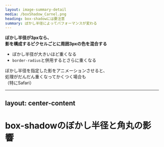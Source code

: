 ```yaml
---
layout: image-summary-detail
media: /boxShadow_Carnel.png
heading: box-shadowには要注意
summary: ぼかし半径によってパフォーマンスが変わる
---
```


**ぼかし半径が3pxなら、<br />影を構成するピクセルごとに周囲3pxの色を混合する**

- ぼかし半径が大きいほど重くなる
- `border-radius`と併用するとさらに重くなる

ぼかし半径を指定した影をアニメーションさせると、<br />処理がだんだん重くなってかくつく場合も<br />（特にSafari）

<!-- 
ペイント処理が必要になるプロパティの中でも、特に重いものが、box-shadowです。

影はぼかし効果を施した線にすぎません。

その線は、無数のピクセルによって構成されています。

影のラインを構成するピクセルごとに、ぼかし半径分だけ周囲のピクセルを調べて、色を混合する処理が発生します。

ぼかし半径が大きければ大きいほど、膨大な数のピクセルを調べることになるので、当然重くなります。

また、border-radiusと併用すると、曲線を滑らかにするためにさらにピクセルを細分化して濃淡をつける処理が発生するため、ますます重くなります。
-->

---
layout: center-content
---

# box-shadowのぼかし半径と角丸の影響

<CompareAnimation :data="[
  { condition: 'box-shadow + border-radius', layout: 0, paint: 5669, composite: 1652 }, 
  { condition: 'box-shadow（ぼかし7px）', layout: 0, paint: 4536, composite: 2102 },
  { condition: 'box-shadow（ぼかし0px）', layout: 0, paint: 4290, composite: 1848 },
  { condition: 'opacity', layout: 0, paint: 148, composite: 640 }
]" />

<!--
box-shadowをアニメーションさせたい時は、あらかじめ擬似要素にbox-shadowを設定しておいて、その擬似要素のopacityをアニメーションさせると良いでしょう。

結局はぼかし処理が重いので、SVGのfilterや、CSSのfilter:blurなども要注意です。

実務でも、たくさんの要素に影をつけたい場合には、影をSVGやCSSでブラウザに描画させるのではなく、画像として用意するようにしています。
-->